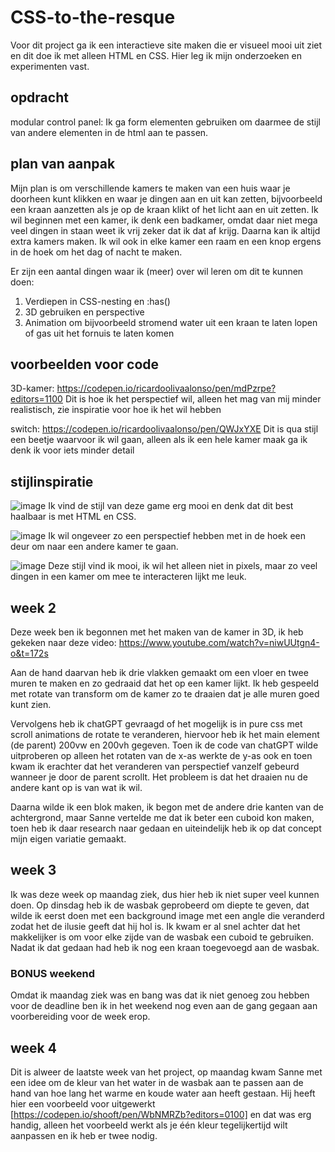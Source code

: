 # CSS-to-the-resque
Voor dit project ga ik een interactieve site maken die er visueel mooi uit ziet en dit doe ik met alleen HTML en CSS. Hier leg ik mijn onderzoeken en experimenten vast.

## opdracht
modular control panel: Ik ga form elementen gebruiken om daarmee de stijl van andere elementen in de html aan te passen.


## plan van aanpak

Mijn plan is om verschillende kamers te maken van een huis waar je doorheen kunt klikken en waar je dingen aan en uit kan zetten, bijvoorbeeld een kraan aanzetten als je op de kraan klikt of het licht aan en uit zetten.
Ik wil beginnen met een kamer, ik denk een badkamer, omdat daar niet mega veel dingen in staan weet ik vrij zeker dat ik dat af krijg. Daarna kan ik altijd extra kamers maken.
Ik wil ook in elke kamer een raam en een knop ergens in de hoek om het dag of nacht te maken.

Er zijn een aantal dingen waar ik (meer) over wil leren om dit te kunnen doen:
1. Verdiepen in CSS-nesting en :has()
2. 3D gebruiken en perspective
3. Animation om bijvoorbeeld stromend water uit een kraan te laten lopen of gas uit het fornuis te laten komen


## voorbeelden voor code
3D-kamer:
https://codepen.io/ricardoolivaalonso/pen/mdPzrpe?editors=1100
Dit is hoe ik het perspectief wil, alleen het mag van mij minder realistisch, zie inspiratie voor hoe ik het wil hebben

switch:
https://codepen.io/ricardoolivaalonso/pen/QWJxYXE
Dit is qua stijl een beetje waarvoor ik wil gaan, alleen als ik een hele kamer maak ga ik denk ik voor iets minder detail


## stijlinspiratie
![image](https://github.com/user-attachments/assets/d331ca6e-145e-4852-bc98-03f9f87c3c9b)
Ik vind de stijl van deze game erg mooi en denk dat dit best haalbaar is met HTML en CSS.

![image](https://github.com/user-attachments/assets/bd84c12a-351f-4162-9034-bd3aa4237479)
Ik wil ongeveer zo een perspectief hebben met in de hoek een deur om naar een andere kamer te gaan.

![image](https://github.com/user-attachments/assets/ff7c1faf-faab-41e1-a16c-71101e8b1352)
Deze stijl vind ik mooi, ik wil het alleen niet in pixels, maar zo veel dingen in een kamer om mee te interacteren lijkt me leuk.


## week 2
Deze week ben ik begonnen met het maken van de kamer in 3D, ik heb gekeken naar deze video: https://www.youtube.com/watch?v=niwUUtgn4-o&t=172s

Aan de hand daarvan heb ik drie vlakken gemaakt om een vloer en twee muren te maken en zo gedraaid dat het op een kamer lijkt. Ik heb gespeeld met rotate van transform om de kamer zo te draaien dat je alle muren goed kunt zien.

Vervolgens heb ik chatGPT gevraagd of het mogelijk is in pure css met scroll animations de rotate te veranderen, hiervoor heb ik het main element (de parent) 200vw en 200vh gegeven. Toen ik de code van chatGPT wilde uitproberen op alleen het rotaten van de x-as werkte de y-as ook en toen kwam ik erachter dat het veranderen van perspectief vanzelf gebeurd wanneer je door de parent scrollt. Het probleem is dat het draaien nu de andere kant op is van wat ik wil.

Daarna wilde ik een blok maken, ik begon met de andere drie kanten van de achtergrond, maar Sanne vertelde me dat ik beter een cuboid kon maken, toen heb ik daar research naar gedaan en uiteindelijk heb ik op dat concept mijn eigen variatie gemaakt.

## week 3
Ik was deze week op maandag ziek, dus hier heb ik niet super veel kunnen doen. Op dinsdag heb ik de wasbak geprobeerd om diepte te geven, dat wilde ik eerst doen met een background image met een angle die veranderd zodat het de ilusie geeft dat hij hol is. Ik kwam er al snel achter dat het makkelijker is om voor elke zijde van de wasbak een cuboid te gebruiken.
Nadat ik dat gedaan had heb ik nog een kraan toegevoegd aan de wasbak.

### BONUS weekend
Omdat ik maandag ziek was en bang was dat ik niet genoeg zou hebben voor de deadline ben ik in het weekend nog even aan de gang gegaan aan voorbereiding voor de week erop.

## week 4
Dit is alweer de laatste week van het project, op maandag kwam Sanne met een idee om de kleur van het water in de wasbak aan te passen aan de hand van hoe lang het warme en koude water aan heeft gestaan. Hij heeft hier een voorbeeld voor uitgewerkt [https://codepen.io/shooft/pen/WbNMRZb?editors=0100] en dat was erg handig, alleen het voorbeeld werkt als je één kleur tegelijkertijd wilt aanpassen en ik heb er twee nodig.
